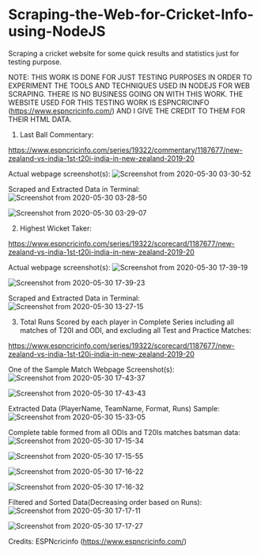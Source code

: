 # Scraping-the-Web-for-Cricket-Info-using-NodeJS
Scraping a cricket website for some quick results and statistics just for testing purpose.

NOTE: THIS WORK IS DONE FOR JUST TESTING PURPOSES IN ORDER TO EXPERIMENT THE TOOLS AND TECHNIQUES USED IN NODEJS FOR WEB SCRAPING. THERE IS NO BUSINESS GOING ON WITH THIS WORK. THE WEBSITE USED FOR THIS TESTING WORK IS ESPNCRICINFO (https://www.espncricinfo.com/) AND I GIVE THE CREDIT TO THEM FOR THEIR HTML DATA.


1. Last Ball Commentary: 

https://www.espncricinfo.com/series/19322/commentary/1187677/new-zealand-vs-india-1st-t20i-india-in-new-zealand-2019-20


Actual webpage screenshot(s):
![Screenshot from 2020-05-30 03-30-52](https://user-images.githubusercontent.com/22445094/83327673-41746880-a29b-11ea-9d4f-b0fc7e324f9f.png)


Scraped and Extracted Data in Terminal:
![Screenshot from 2020-05-30 03-28-50](https://user-images.githubusercontent.com/22445094/83327694-7680bb00-a29b-11ea-834f-ac796d5f27c7.png)

![Screenshot from 2020-05-30 03-29-07](https://user-images.githubusercontent.com/22445094/83327695-7bde0580-a29b-11ea-9a2b-1ad6984a14a6.png)


2. Highest Wicket Taker: 

https://www.espncricinfo.com/series/19322/scorecard/1187677/new-zealand-vs-india-1st-t20i-india-in-new-zealand-2019-20


Actual webpage screenshot(s):
![Screenshot from 2020-05-30 17-39-19](https://user-images.githubusercontent.com/22445094/83327843-9664ae80-a29c-11ea-871b-e62c7cb864e2.png)

![Screenshot from 2020-05-30 17-39-23](https://user-images.githubusercontent.com/22445094/83327847-9e245300-a29c-11ea-967e-402d58a2035e.png)


Scraped and Extracted Data in Terminal:
![Screenshot from 2020-05-30 13-27-15](https://user-images.githubusercontent.com/22445094/83327853-a8dee800-a29c-11ea-8441-37cbe9138d51.png)


3. Total Runs Scored by each player in Complete Series including all matches of T20I and ODI, and excluding all Test and Practice Matches:

https://www.espncricinfo.com/series/19322/scorecard/1187677/new-zealand-vs-india-1st-t20i-india-in-new-zealand-2019-20


One of the Sample Match Webpage Screenshot(s):
![Screenshot from 2020-05-30 17-43-37](https://user-images.githubusercontent.com/22445094/83327918-34f10f80-a29d-11ea-89cc-7ae94e9aa8de.png)

![Screenshot from 2020-05-30 17-43-43](https://user-images.githubusercontent.com/22445094/83327929-3c181d80-a29d-11ea-9079-db0ae7bae6a9.png)


Extracted Data (PlayerName, TeamName, Format, Runs) Sample:
![Screenshot from 2020-05-30 15-33-05](https://user-images.githubusercontent.com/22445094/83327978-8c8f7b00-a29d-11ea-822f-d7c37e0a0e09.png)


Complete table formed from all ODIs and T20Is matches batsman data:
![Screenshot from 2020-05-30 17-15-34](https://user-images.githubusercontent.com/22445094/83327986-9a450080-a29d-11ea-8e3d-85ee3f80e839.png)

![Screenshot from 2020-05-30 17-15-55](https://user-images.githubusercontent.com/22445094/83327989-a03ae180-a29d-11ea-8f02-39fe39bd1a47.png)

![Screenshot from 2020-05-30 17-16-22](https://user-images.githubusercontent.com/22445094/83327990-a466ff00-a29d-11ea-9e2e-36c1ebb5584f.png)

![Screenshot from 2020-05-30 17-16-32](https://user-images.githubusercontent.com/22445094/83327994-aa5ce000-a29d-11ea-8d20-d87aca574f33.png)


Filtered and Sorted Data(Decreasing order based on Runs):
![Screenshot from 2020-05-30 17-17-11](https://user-images.githubusercontent.com/22445094/83327999-b183ee00-a29d-11ea-9b7e-3523c308e634.png)

![Screenshot from 2020-05-30 17-17-27](https://user-images.githubusercontent.com/22445094/83328002-b648a200-a29d-11ea-87e7-d165ac24d930.png)

Credits: 
ESPNcricinfo (https://www.espncricinfo.com/)
